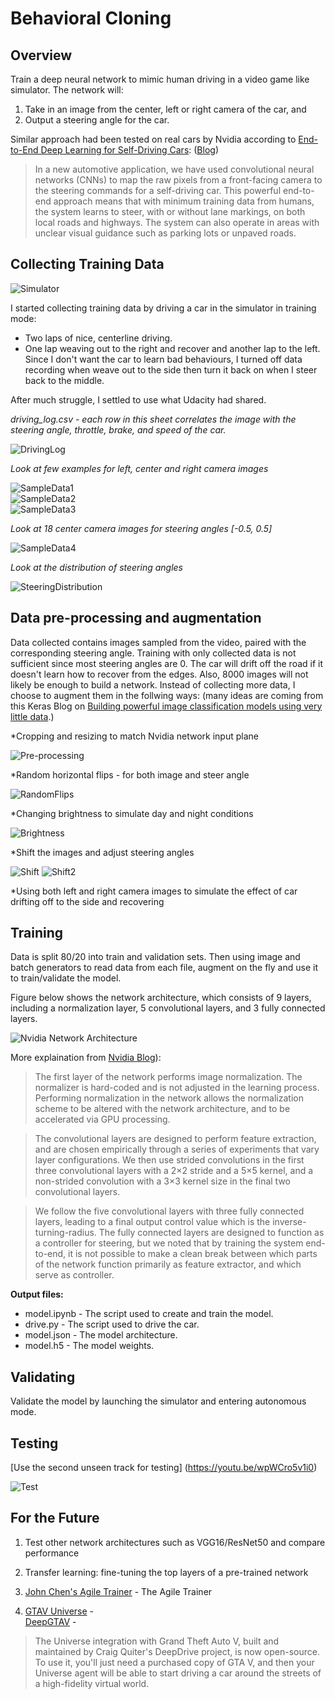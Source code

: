 # Behavioral Cloning

## Overview

Train a deep neural network to mimic human driving in a video game like simulator. The network will:

1. Take in an image from the center, left or right camera of the car, and
2. Output a steering angle for the car.

Similar approach had been tested on real cars by Nvidia according to [End-to-End Deep Learning for Self-Driving Cars](https://arxiv.org/pdf/1604.07316v1.pdf): ([Blog](https://devblogs.nvidia.com/parallelforall/deep-learning-self-driving-cars/))

>In a new automotive application, we have used convolutional neural networks (CNNs) to map the raw pixels from a front-facing camera to the steering commands for a self-driving car. This powerful end-to-end approach means that with minimum training data from humans, the system learns to steer, with or without lane markings, on both local roads and highways. The system can also operate in areas with unclear visual guidance such as parking lots or unpaved roads.


## Collecting Training Data

![Simulator](https://github.com/LuLi0077/SDC/blob/master/Behavioral_Cloning/ForREADME/Simulator.png)

I started collecting training data by driving a car in the simulator in training mode:

- Two laps of nice, centerline driving.
- One lap weaving out to the right and recover and another lap to the left. Since I don't want the car to learn bad behaviours, I turned off data recording when weave out to the side then turn it back on when I steer back to the middle. 

After much struggle, I settled to use what Udacity had shared.


*driving_log.csv - each row in this sheet correlates the image with the steering angle, throttle, brake, and speed of the car.*

![DrivingLog](https://github.com/LuLi0077/SDC/blob/master/Behavioral_Cloning/ForREADME/drivinglog.png)

*Look at few examples for left, center and right camera images*

![SampleData1](https://github.com/LuLi0077/SDC/blob/master/Behavioral_Cloning/ForREADME/SampleData1.png)  
![SampleData2](https://github.com/LuLi0077/SDC/blob/master/Behavioral_Cloning/ForREADME/SampleData2.png)  
![SampleData3](https://github.com/LuLi0077/SDC/blob/master/Behavioral_Cloning/ForREADME/SampleData3.png) 

*Look at 18 center camera images for steering angles [-0.5, 0.5]*

![SampleData4](https://github.com/LuLi0077/SDC/blob/master/Behavioral_Cloning/ForREADME/SampleData4.png)

*Look at the distribution of steering angles*  

![SteeringDistribution](https://github.com/LuLi0077/SDC/blob/master/Behavioral_Cloning/ForREADME/SteeringDist.png)


## Data pre-processing and augmentation

Data collected contains images sampled from the video, paired with the corresponding steering angle. Training with only collected data is not sufficient since most steering angles are 0. The car will drift off the road if it doesn't learn how to recover from the edges. Also, 8000 images will not likely be enough to build a network. Instead of collecting more data, I choose to augment them in the follwing ways: (many ideas are coming from this Keras Blog on [Building powerful image classification models using very little data](https://blog.keras.io/building-powerful-image-classification-models-using-very-little-data.html).)


*Cropping and resizing to match Nvidia network input plane

![Pre-processing](https://github.com/LuLi0077/SDC/blob/master/Behavioral_Cloning/ForREADME/preprocessing.png)

*Random horizontal flips - for both image and steer angle

![RandomFlips](https://github.com/LuLi0077/SDC/blob/master/Behavioral_Cloning/ForREADME/flip.png)

*Changing brightness to simulate day and night conditions

![Brightness](https://github.com/LuLi0077/SDC/blob/master/Behavioral_Cloning/ForREADME/bright.png)

*Shift the images and adjust steering angles

![Shift](https://github.com/LuLi0077/SDC/blob/master/Behavioral_Cloning/ForREADME/shift.png)
![Shift2](https://github.com/LuLi0077/SDC/blob/master/Behavioral_Cloning/ForREADME/shift2.png)

*Using both left and right camera images to simulate the effect of car drifting off to the side and recovering


## Training

Data is split 80/20 into train and validation sets. Then using image and batch generators to read data from each file, augment on the fly and use it to train/validate the model.

Figure below shows the network architecture, which consists of 9 layers, including a normalization layer, 5 convolutional layers, and 3 fully connected layers.


![Nvidia Network Architecture](https://github.com/LuLi0077/SDC/blob/master/Behavioral_Cloning/ForREADME/Nvidia-cnn-architecture.png)


More explaination from [Nvidia Blog](https://devblogs.nvidia.com/parallelforall/deep-learning-self-driving-cars/)):

> The first layer of the network performs image normalization. The normalizer is hard-coded and is not adjusted in the learning process. Performing normalization in the network allows the normalization scheme to be altered with the network architecture, and to be accelerated via GPU processing.

> The convolutional layers are designed to perform feature extraction, and are chosen empirically through a series of experiments that vary layer configurations. We then use strided convolutions in the first three convolutional layers with a 2×2 stride and a 5×5 kernel, and a non-strided convolution with a 3×3 kernel size in the final two convolutional layers.

> We follow the five convolutional layers with three fully connected layers, leading to a final output control value which is the inverse-turning-radius. The fully connected layers are designed to function as a controller for steering, but we noted that by training the system end-to-end, it is not possible to make a clean break between which parts of the network function primarily as feature extractor, and which serve as controller.


**Output files:**
* model.ipynb - The script used to create and train the model.
* drive.py - The script used to drive the car. 
* model.json - The model architecture.
* model.h5 - The model weights.


## Validating

Validate the model by launching the simulator and entering autonomous mode.


## Testing

[Use the second unseen track for testing] (https://youtu.be/wpWCro5v1i0) 

![Test](https://github.com/LuLi0077/SDC/blob/master/Behavioral_Cloning/ForREADME/Test.png)

## For the Future

1. Test other network architectures such as VGG16/ResNet50 and compare performance

2. Transfer learning: fine-tuning the top layers of a pre-trained network

3. [John Chen's Agile Trainer](https://github.com/diyjac/AgileTrainer) - The Agile Trainer 

4. [GTAV Universe](https://openai.com/blog/GTA-V-plus-Universe/) -   
   [DeepGTAV](https://github.com/ai-tor/DeepGTAV) - 
> The Universe integration with Grand Theft Auto V, built and maintained by Craig Quiter's DeepDrive project, is now open-source. To use it, you'll just need a purchased copy of GTA V, and then your Universe agent will be able to start driving a car around the streets of a high-fidelity virtual world.

